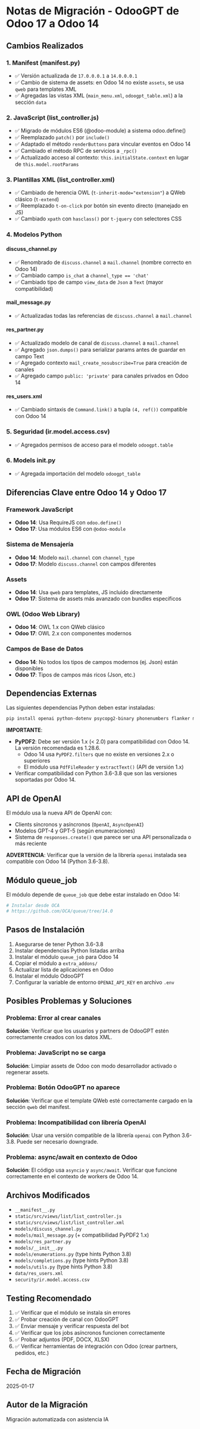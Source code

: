 # Notas de Migración - OdooGPT de Odoo 17 a Odoo 14

## Cambios Realizados

### 1. Manifest (__manifest__.py)
- ✅ Versión actualizada de `17.0.0.0.1` a `14.0.0.0.1`
- ✅ Cambio de sistema de assets: en Odoo 14 no existe `assets`, se usa `qweb` para templates XML
- ✅ Agregadas las vistas XML (`main_menu.xml`, `odoogpt_table.xml`) a la sección `data`

### 2. JavaScript (list_controller.js)
- ✅ Migrado de módulos ES6 (@odoo-module) a sistema odoo.define()
- ✅ Reemplazado `patch()` por `include()`
- ✅ Adaptado el método `renderButtons` para vincular eventos en Odoo 14
- ✅ Cambiado el método RPC de servicios a `_rpc()`
- ✅ Actualizado acceso al contexto: `this.initialState.context` en lugar de `this.model.rootParams`

### 3. Plantillas XML (list_controller.xml)
- ✅ Cambiado de herencia OWL (`t-inherit-mode="extension"`) a QWeb clásico (`t-extend`)
- ✅ Reemplazado `t-on-click` por botón sin evento directo (manejado en JS)
- ✅ Cambiado `xpath` con `hasclass()` por `t-jquery` con selectores CSS

### 4. Modelos Python

#### discuss_channel.py
- ✅ Renombrado de `discuss.channel` a `mail.channel` (nombre correcto en Odoo 14)
- ✅ Cambiado campo `is_chat` a `channel_type == 'chat'`
- ✅ Cambiado tipo de campo `view_data` de `Json` a `Text` (mayor compatibilidad)

#### mail_message.py
- ✅ Actualizadas todas las referencias de `discuss.channel` a `mail.channel`

#### res_partner.py
- ✅ Actualizado modelo de canal de `discuss.channel` a `mail.channel`
- ✅ Agregado `json.dumps()` para serializar params antes de guardar en campo Text
- ✅ Agregado contexto `mail_create_nosubscribe=True` para creación de canales
- ✅ Agregado campo `public: 'private'` para canales privados en Odoo 14

#### res_users.xml
- ✅ Cambiado sintaxis de `Command.link()` a tupla `(4, ref())` compatible con Odoo 14

### 5. Seguridad (ir.model.access.csv)
- ✅ Agregados permisos de acceso para el modelo `odoogpt.table`

### 6. Models __init__.py
- ✅ Agregada importación del modelo `odoogpt_table`

## Diferencias Clave entre Odoo 14 y Odoo 17

### Framework JavaScript
- **Odoo 14**: Usa RequireJS con `odoo.define()`
- **Odoo 17**: Usa módulos ES6 con `@odoo-module`

### Sistema de Mensajería
- **Odoo 14**: Modelo `mail.channel` con `channel_type`
- **Odoo 17**: Modelo `discuss.channel` con campos diferentes

### Assets
- **Odoo 14**: Usa `qweb` para templates, JS incluido directamente
- **Odoo 17**: Sistema de assets más avanzado con bundles específicos

### OWL (Odoo Web Library)
- **Odoo 14**: OWL 1.x con QWeb clásico
- **Odoo 17**: OWL 2.x con componentes modernos

### Campos de Base de Datos
- **Odoo 14**: No todos los tipos de campos modernos (ej. Json) están disponibles
- **Odoo 17**: Tipos de campos más ricos (Json, etc.)

## Dependencias Externas

Las siguientes dependencias Python deben estar instaladas:
```bash
pip install openai python-dotenv psycopg2-binary phonenumbers flanker markdown2 markupsafe "PyPDF2<2.0" python-docx openpyxl
```

**IMPORTANTE**: 
- **PyPDF2**: Debe ser versión 1.x (< 2.0) para compatibilidad con Odoo 14. La versión recomendada es 1.28.6.
  - Odoo 14 usa `PyPDF2.filters` que no existe en versiones 2.x o superiores
  - El módulo usa `PdfFileReader` y `extractText()` (API de versión 1.x)
- Verificar compatibilidad con Python 3.6-3.8 que son las versiones soportadas por Odoo 14.

## API de OpenAI

El módulo usa la nueva API de OpenAI con:
- Clients síncronos y asíncronos (`OpenAI`, `AsyncOpenAI`)
- Modelos GPT-4 y GPT-5 (según enumeraciones)
- Sistema de `responses.create()` que parece ser una API personalizada o más reciente

**ADVERTENCIA**: Verificar que la versión de la librería `openai` instalada sea compatible con Odoo 14 (Python 3.6-3.8).

## Módulo queue_job

El módulo depende de `queue_job` que debe estar instalado en Odoo 14:
```bash
# Instalar desde OCA
# https://github.com/OCA/queue/tree/14.0
```

## Pasos de Instalación

1. Asegurarse de tener Python 3.6-3.8
2. Instalar dependencias Python listadas arriba
3. Instalar el módulo `queue_job` para Odoo 14
4. Copiar el módulo a `extra_addons/`
5. Actualizar lista de aplicaciones en Odoo
6. Instalar el módulo OdooGPT
7. Configurar la variable de entorno `OPENAI_API_KEY` en archivo `.env`

## Posibles Problemas y Soluciones

### Problema: Error al crear canales
**Solución**: Verificar que los usuarios y partners de OdooGPT estén correctamente creados con los datos XML.

### Problema: JavaScript no se carga
**Solución**: Limpiar assets de Odoo con modo desarrollador activado o regenerar assets.

### Problema: Botón OdooGPT no aparece
**Solución**: Verificar que el template QWeb esté correctamente cargado en la sección `qweb` del manifest.

### Problema: Incompatibilidad con librería OpenAI
**Solución**: Usar una versión compatible de la librería `openai` con Python 3.6-3.8. Puede ser necesario downgrade.

### Problema: async/await en contexto de Odoo
**Solución**: El código usa `asyncio` y `async/await`. Verificar que funcione correctamente en el contexto de workers de Odoo 14.

## Archivos Modificados

- `__manifest__.py`
- `static/src/views/list/list_controller.js`
- `static/src/views/list/list_controller.xml`
- `models/discuss_channel.py`
- `models/mail_message.py` (+ compatibilidad PyPDF2 1.x)
- `models/res_partner.py`
- `models/__init__.py`
- `models/enumerations.py` (type hints Python 3.8)
- `models/completions.py` (type hints Python 3.8)
- `models/utils.py` (type hints Python 3.8)
- `data/res_users.xml`
- `security/ir.model.access.csv`

## Testing Recomendado

1. ✅ Verificar que el módulo se instala sin errores
2. ✅ Probar creación de canal con OdooGPT
3. ✅ Enviar mensaje y verificar respuesta del bot
4. ✅ Verificar que los jobs asíncronos funcionen correctamente
5. ✅ Probar adjuntos (PDF, DOCX, XLSX)
6. ✅ Verificar herramientas de integración con Odoo (crear partners, pedidos, etc.)

## Fecha de Migración
2025-01-17

## Autor de la Migración
Migración automatizada con asistencia IA

